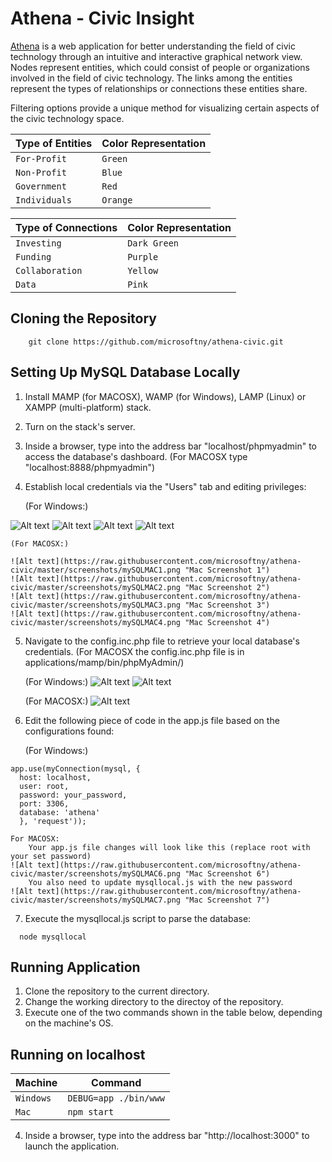 Athena - Civic Insight
======================

[Athena](http://civicinsight.azurewebsites.net) is a web application for better understanding the field of civic technology through an intuitive and interactive graphical network view. Nodes represent entities, which could consist of people or organizations involved in the field of civic technology. The links among the entities represent the types of relationships or connections these entities share.

Filtering options provide a unique method for visualizing certain aspects of the civic technology space.

|Type of Entities | Color Representation
|----------------|-----------------
|`For-Profit`|`Green`
|`Non-Profit`|`Blue`
|`Government`|`Red`
|`Individuals`|`Orange`

|Type of Connections | Color Representation
|----------------|-----------------
|`Investing`|`Dark Green`
|`Funding`|`Purple`
|`Collaboration`|`Yellow`
|`Data`|`Pink`

Cloning the Repository
----------------------

		git clone https://github.com/microsoftny/athena-civic.git

Setting Up MySQL Database Locally
---------------------------------

1. Install MAMP (for MACOSX), WAMP (for Windows), LAMP (Linux) or XAMPP (multi-platform) stack.
2. Turn on the stack's server.
3. Inside a browser, type into the address bar "localhost/phpmyadmin" to access the database's dashboard.
	 (For MACOSX type "localhost:8888/phpmyadmin")
4. Establish local credentials via the "Users" tab and editing privileges:

	 (For Windows:)

  ![Alt text](https://raw.githubusercontent.com/microsoftny/athena-civic/master/screenshots/mysql_localhost_1.PNG "Screenshot 1")
  ![Alt text](https://raw.githubusercontent.com/microsoftny/athena-civic/master/screenshots/mysql_localhost_2.PNG "Screenshot 2")
  ![Alt text](https://raw.githubusercontent.com/microsoftny/athena-civic/master/screenshots/mysql_localhost_3.PNG "Screenshot 3")
  ![Alt text](https://raw.githubusercontent.com/microsoftny/athena-civic/master/screenshots/mysql_localhost_4.PNG "Screenshot 4")

	(For MACOSX:)

	![Alt text](https://raw.githubusercontent.com/microsoftny/athena-civic/master/screenshots/mySQLMAC1.png "Mac Screenshot 1")
	![Alt text](https://raw.githubusercontent.com/microsoftny/athena-civic/master/screenshots/mySQLMAC2.png "Mac Screenshot 2")
	![Alt text](https://raw.githubusercontent.com/microsoftny/athena-civic/master/screenshots/mySQLMAC3.png "Mac Screenshot 3")
	![Alt text](https://raw.githubusercontent.com/microsoftny/athena-civic/master/screenshots/mySQLMAC4.png "Mac Screenshot 4")


5. Navigate to the config.inc.php file to retrieve your local database's credentials.
	 (For MACOSX the config.inc.php file is in applications/mamp/bin/phpMyAdmin/)

 	(For Windows:)
  ![Alt text](https://raw.githubusercontent.com/microsoftny/athena-civic/master/screenshots/mysql_localhost_5.PNG "Screenshot 5")
  ![Alt text](https://raw.githubusercontent.com/microsoftny/athena-civic/master/screenshots/mysql_localhost_6.PNG "Screenshot 6")

	(For MACOSX:)
	![Alt text](https://raw.githubusercontent.com/microsoftny/athena-civic/master/screenshots/mySQLMAC5.png "Mac Screenshot 5")


6. Edit the following piece of code in the app.js file based on the configurations found:

	(For Windows:)

  ```
  app.use(myConnection(mysql, {
    host: localhost,
    user: root,
    password: your_password,
    port: 3306,
    database: 'athena'
    }, 'request'));
  ```

	For MACOSX:
	 	Your app.js file changes will look like this (replace root with your set password)
	![Alt text](https://raw.githubusercontent.com/microsoftny/athena-civic/master/screenshots/mySQLMAC6.png "Mac Screenshot 6")
		You also need to update mysqllocal.js with the new password
	![Alt text](https://raw.githubusercontent.com/microsoftny/athena-civic/master/screenshots/mySQLMAC7.png "Mac Screenshot 7")


7. Execute the mysqllocal.js script to parse the database:

  ```
    node mysqllocal
  ```

Running Application
--------------------

1. Clone the repository to the current directory.
2. Change the working directory to the directoy of the repository.
3. Execute one of the two commands shown in the table below, depending on the machine's OS.

Running on localhost
--------------------

|Machine | Command
|------- | ---
|`Windows`| `DEBUG=app ./bin/www`
|`Mac`| `npm start`

4. Inside a browser, type into the address bar "http://localhost:3000" to launch the application.
